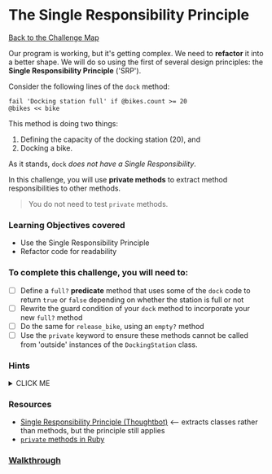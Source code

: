 # The Single Responsibility Principle

[Back to the Challenge Map](0_challenge_map.md)

Our program is working, but it's getting complex. We need to **refactor** it into a better shape. We will do so using the first of several design principles: the **Single Responsibility Principle** ('SRP').

Consider the following lines of the `dock` method:

```
fail 'Docking station full' if @bikes.count >= 20
@bikes << bike
```

This method is doing two things:

1. Defining the capacity of the docking station (20), and
2. Docking a bike.

As it stands, `dock` _does not have a Single Responsibility_.

In this challenge, you will use **private methods** to extract method responsibilities to other methods.

> You do not need to test `private` methods.

### Learning Objectives covered
- Use the Single Responsibility Principle
- Refactor code for readability

### To complete this challenge, you will need to:

- [ ] Define a `full?` **predicate** method that uses some of the `dock` code to return `true` or `false` depending on whether the station is full or not
- [ ] Rewrite the guard condition of your `dock` method to incorporate your new `full?` method
- [ ] Do the same for `release_bike`, using an `empty?` method
- [ ] Use the `private` keyword to ensure these methods cannot be called from 'outside' instances of the `DockingStation` class.

### Hints

<details><summary>CLICK ME</summary>
  <li>Before we begin our refactor, it's important to understand why we're doing it.  Take a look at the section on Single Responsibility Principle in the first linked resource below.</li>
  <li>Our dock method has multiple responsibilities - managing the docking of bikes (which seems reasonable), and defining the capacity of a DockingStation (which doesn't)</li>
  <li>We should extract this second bit of behaviour out into a private 'full?' method - see the second link below for more information on how to do this.  It's worth noting that we don't need to write additional tests for private methods, so we can do this straight away.</li>
  <li>any time we perform a refactor, we should run our tests - we want to be sure we didn't break anything!</li>
</details>

### Resources

- [Single Responsibility Principle (Thoughtbot)](https://robots.thoughtbot.com/back-to-basics-solid) <-- extracts classes rather than methods, but the principle still applies
- [`private` methods in Ruby](http://culttt.com/2015/06/03/the-difference-between-public-protected-and-private-methods-in-ruby/)

### [Walkthrough](walkthroughs/15.md)
